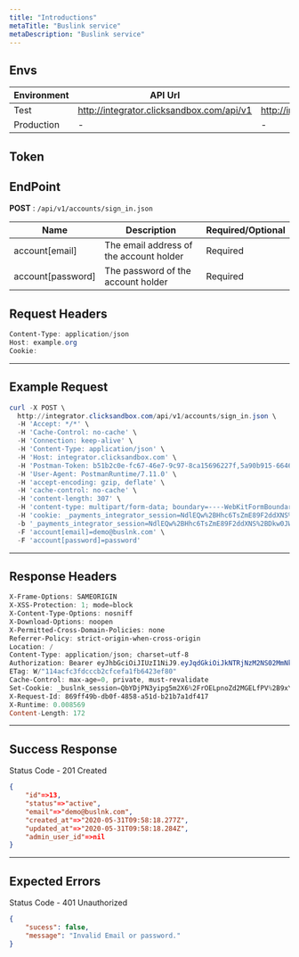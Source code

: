 ```yaml
---
title: "Introductions"
metaTitle: "Buslink service"
metaDescription: "Buslink service"
---
```

## Envs

Environment | API Url                                             | Admin                                        |       Status
----------- | --------------------------------------------------- | -------------------------------------------- | :----------------:
Test     | <http://integrator.clicksandbox.com/api/v1> | <http://integrator.clicksandbox.com/api/v1> | :white_check_mark:
Production  | -                                                   | -                                            |        :x:

## Token

## EndPoint
**POST** : `/api/v1/accounts/sign_in.json`

Name                                   | Description                                 | Required/Optional
-------------------------------------- | ------------------------------------------- | ------------------------
account[email]	 | The email address of the account holder      | Required
account[password] | The password of the account holder      | Required

## Request Headers
```powershell
Content-Type: application/json
Host: example.org
Cookie: 

```
--------------------------------------------------------------------------------
## Example Request

```powershell
curl -X POST \
  http://integrator.clicksandbox.com/api/v1/accounts/sign_in.json \
  -H 'Accept: */*' \
  -H 'Cache-Control: no-cache' \
  -H 'Connection: keep-alive' \
  -H 'Content-Type: application/json' \
  -H 'Host: integrator.clicksandbox.com' \
  -H 'Postman-Token: b51b2c0e-fc67-46e7-9c97-8ca15696227f,5a90b915-6646-42c9-8502-811e1bfe8843' \
  -H 'User-Agent: PostmanRuntime/7.11.0' \
  -H 'accept-encoding: gzip, deflate' \
  -H 'cache-control: no-cache' \
  -H 'content-length: 307' \
  -H 'content-type: multipart/form-data; boundary=----WebKitFormBoundary7MA4YWxkTrZu0gW' \
  -H 'cookie: _payments_integrator_session=NdlEQw%2BHhc6TsZmE89F2ddXNS%2BDkw0JW0GN6UBUlCVdXqbJn8ujdOerZNT%2FCDkZnvhHy9e%2BuUx1jIXRLtAn%2F16L961kcNJ29QWv5l1EQ9Y3SIY2qezqItHC7v5L1MrhhKhPoPucAoni3ndZD58kRt6QC4%2F6ui04YTqlZze0j2V3uVsnpp4mU%2BI87GVQjUvxhFxV%2B%2FA%3D%3D--cfU4DWmJYR2ZJ%2BRk--lp71M6UgMe6A%2FbQN4kui1A%3D%3D; _buslnk_session=KLfZuteGO5LwZa5OBpWhCCixS%2FwrjJJExPIlJXCOyXOaag4tQJwnbFRJhWecLrkFBaWvKtbFlA3hcJBtdDByAYJkquAs%2BGz4WuU7EhvFJnq34B2eeUpN1%2B7Oxha5nV%2BfkfXHLoMM5BONg2zoMk9apWCifWFeNGUri9DU7TrVIS%2FnPy17XEYs--9R66%2FUzfM5C6nPIK--MXsm2%2B0BtK6WM03z7VK%2FMg%3D%3D' \
  -b '_payments_integrator_session=NdlEQw%2BHhc6TsZmE89F2ddXNS%2BDkw0JW0GN6UBUlCVdXqbJn8ujdOerZNT%2FCDkZnvhHy9e%2BuUx1jIXRLtAn%2F16L961kcNJ29QWv5l1EQ9Y3SIY2qezqItHC7v5L1MrhhKhPoPucAoni3ndZD58kRt6QC4%2F6ui04YTqlZze0j2V3uVsnpp4mU%2BI87GVQjUvxhFxV%2B%2FA%3D%3D--cfU4DWmJYR2ZJ%2BRk--lp71M6UgMe6A%2FbQN4kui1A%3D%3D; _buslnk_session=KLfZuteGO5LwZa5OBpWhCCixS%2FwrjJJExPIlJXCOyXOaag4tQJwnbFRJhWecLrkFBaWvKtbFlA3hcJBtdDByAYJkquAs%2BGz4WuU7EhvFJnq34B2eeUpN1%2B7Oxha5nV%2BfkfXHLoMM5BONg2zoMk9apWCifWFeNGUri9DU7TrVIS%2FnPy17XEYs--9R66%2FUzfM5C6nPIK--MXsm2%2B0BtK6WM03z7VK%2FMg%3D%3D' \
  -F 'account[email]=demo@buslnk.com' \
  -F 'account[password]=password'
```

--------------------------------------------------------------------------------
## Response Headers
```powershell
X-Frame-Options: SAMEORIGIN
X-XSS-Protection: 1; mode=block
X-Content-Type-Options: nosniff
X-Download-Options: noopen
X-Permitted-Cross-Domain-Policies: none
Referrer-Policy: strict-origin-when-cross-origin
Location: /
Content-Type: application/json; charset=utf-8
Authorization: Bearer eyJhbGciOiJIUzI1NiJ9.eyJqdGkiOiJkNTRjNzM2NS02MmNkLTQzMWUtOWE2MS00ZTU3YzZlMmI4NzEiLCJzdWIiOiIxMyIsInNjcCI6ImFjY291bnQiLCJhdWQiOm51bGwsImlhdCI6MTU5MDkxOTA5OCwiZXhwIjoxNTkwOTE5Mzk4fQ.tF-qCY37YvoqoHDe9haVV1Y3CpFQiaO0AV8tXXVtKco
ETag: W/"114acfc3fdcccb2cfcefa1fb6423ef80"
Cache-Control: max-age=0, private, must-revalidate
Set-Cookie: _buslnk_session=QbYDjPN3yipg5m2X6%2FrOELpnoZd2MGELfPV%2B9xY8Jjo9PDMzDCOIMrgJjvU%2B%2BP%2FhUURUUqaIoJDeseiLdLlwMICUgKa1AkJ%2FKnTv5zt6DZYTJ7tSMMJ%2FvjCQFzumZvlvUHlot89tR%2FbhECj%2Fv8ZTKHTm9qdtHu73%2Bwl1H%2Bes1iKAe7DmilSvkKBwAVe3MsmYJ4OKWJWX1tVJhAP2BMop5Zj7SuWIPXmjct2HWQOGPwzjv17qGiEKntatmShHAS4WttLGR2Ky68C5TEb6wdFGXbzh36EzXDFZKNTI--Wodr5YkSqS398sCn--mP4U0JET74YziII1WRFX5A%3D%3D; path=/; HttpOnly
X-Request-Id: 869ff49b-db0f-4858-a51d-b21b7a1df417
X-Runtime: 0.008569
Content-Length: 172
```
--------------------------------------------------------------------------------
## Success Response

Status Code - 201 Created

```json
{
    "id"=>13,
    "status"=>"active",
    "email"=>"demo@buslnk.com",
    "created_at"=>"2020-05-31T09:58:18.277Z",
    "updated_at"=>"2020-05-31T09:58:18.284Z",
    "admin_user_id"=>nil
}
```

--------------------------------------------------------------------------------

## Expected Errors
Status Code - 401 Unauthorized

```json
{
    "sucess": false,
    "message": "Invalid Email or password."
}
```